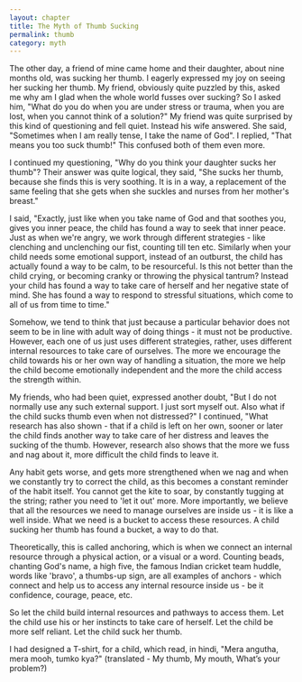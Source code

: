 ```yaml
---
layout: chapter
title: The Myth of Thumb Sucking
permalink: thumb
category: myth
---
```


The other day, a friend of mine came home and their daughter, about nine months old, was sucking her thumb. I eagerly expressed my joy on seeing her sucking her thumb. My friend, obviously quite puzzled by this, asked me why am I glad when the whole world fusses over sucking? So I asked him, "What do you do when you are under stress or trauma, when you are lost, when you cannot think of a solution?" My friend was quite surprised by this kind of questioning and fell quiet. Instead his wife answered. She said, "Sometimes when I am really tense, I take the name of God". I replied, "That means you too suck thumb!" This confused both of them even more.

I continued my questioning, "Why do you think your daughter sucks her thumb"? Their answer was quite logical, they said, "She sucks her thumb, because she finds this is very soothing. It is in a way, a replacement of the same feeling that she gets when she suckles and nurses from her mother's breast."

I said, "Exactly, just like when you take name of God and that soothes you, gives you inner peace, the child has found a way to seek that inner peace. Just as when we're angry, we work through different strategies - like clenching and unclenching our fist, counting till ten etc. Similarly when your child needs some emotional support, instead of an outburst, the child has actually found a way to be calm, to be resourceful. Is this not better than the child crying, or becoming cranky or throwing the physical tantrum? Instead your child has found a way to take care of herself and her negative state of mind. She has found a way to respond to stressful situations, which come to all of us from time to time."

Somehow, we tend to think that just because a particular behavior does not seem to be in line with adult way of doing things - it must not be productive. However, each one of us just uses different strategies, rather, uses different internal resources to take care of ourselves. The more we encourage the child towards his or her own way of handling a situation, the more we help the child become emotionally independent and the more the child access the strength within.

My friends, who had been quiet, expressed another doubt, "But I do not normally use any such external support. I just sort myself out. Also what if the child sucks thumb even when not distressed?" I continued, "What research has also shown - that if a child is left on her own, sooner or later the child finds another way to take care of her distress and leaves the sucking of the thumb. However, research also shows that the more we fuss and nag about it, more difficult the child finds to leave it.

Any habit gets worse, and gets more strengthened when we nag and when we constantly try to correct the child, as this becomes a constant reminder of the habit itself. You cannot get the kite to soar, by constantly tugging at the string; rather you need to 'let it out' more. More importantly, we believe that all the resources we need to manage ourselves are inside us - it is like a well inside. What we need is a bucket to access these resources. A child sucking her thumb has found a bucket, a way to do that.

Theoretically, this is called anchoring, which is when we connect an internal resource through a physical action, or a visual or a word. Counting beads, chanting God's name, a high five, the famous Indian cricket team huddle, words like 'bravo', a thumbs-up sign, are all examples of anchors - which connect and help us to access any internal resource inside us - be it confidence, courage, peace, etc.

So let the child build internal resources and pathways to access them. Let the child use his or her instincts to take care of herself. Let the child be more self reliant. Let the child suck her thumb.

I had designed a T-shirt, for a child, which read, in hindi, "Mera angutha, mera mooh, tumko kya?" (translated - My thumb, My mouth, What’s your problem?)
